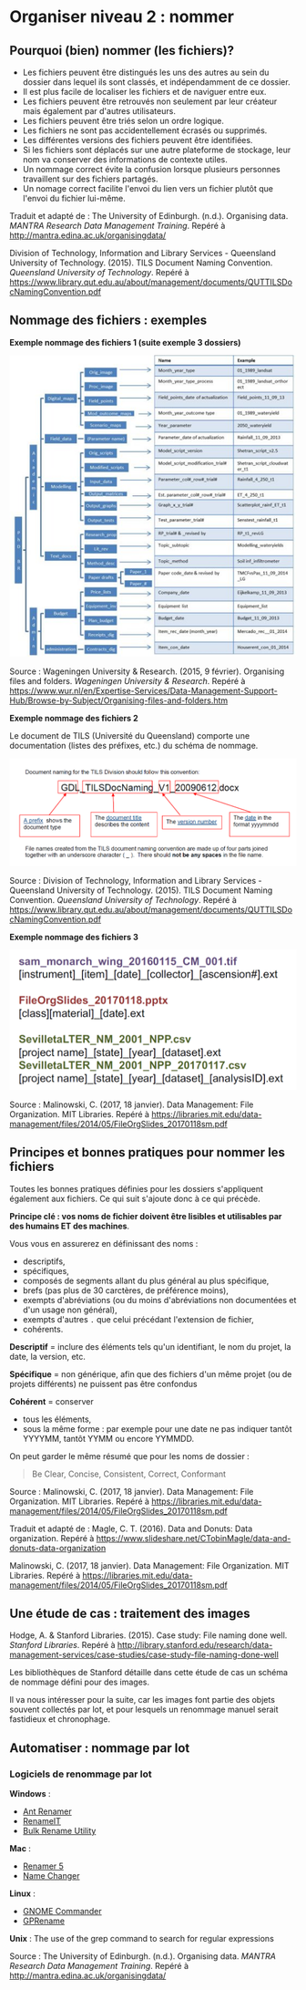 
# Organiser niveau 2 : nommer

## Pourquoi (bien) nommer (les fichiers)?
* Les fichiers peuvent être distingués les uns des autres au sein du dossier dans lequel ils sont classés, et indépendamment de ce dossier.
* Il est plus facile de localiser les fichiers et de naviguer entre eux.
* Les fichiers peuvent être retrouvés non seulement par leur créateur mais également par d'autres utilisateurs.
* Les fichiers peuvent être triés selon un ordre logique.
* Les fichiers ne sont pas accidentellement écrasés ou supprimés.
* Les différentes versions des fichiers peuvent être identifiées.
* Si les fichiers sont déplacés sur une autre plateforme de stockage, leur nom va conserver des informations de contexte utiles.
* Un nommage correct évite la confusion lorsque plusieurs personnes travaillent sur des fichiers partagés.
* Un nomage correct facilite l'envoi du lien vers un fichier plutôt que l'envoi du fichier lui-même.

Traduit et adapté de :
The University of Edinburgh. (n.d.). Organising data. _MANTRA Research Data Management Training_. Repéré à http://mantra.edina.ac.uk/organisingdata/

Division of Technology, Information and Library Services - Queensland University of Technology. (2015). TILS Document Naming Convention. _Queensland University of Technology_. Repéré à https://www.library.qut.edu.au/about/management/documents/QUTTILSDocNamingConvention.pdf


## Nommage des fichiers : exemples

**Exemple nommage des fichiers 1 (suite exemple 3 dossiers)**

![folders_files_Wageningen.jpg](img/file_naming_01.jpg)

Source : Wageningen University &amp; Research. (2015, 9 février). Organising files and folders. _Wageningen University &amp; Research_. Repéré à https://www.wur.nl/en/Expertise-Services/Data-Management-Support-Hub/Browse-by-Subject/Organising-files-and-folders.htm


**Exemple nommage des fichiers 2**

Le document de TILS (Université du Queensland) comporte une documentation (listes des préfixes, etc.) du schéma de nommage.

![naming_files_tils](img/file_naming_02.png)

Source : Division of Technology, Information and Library Services - Queensland University of Technology. (2015). TILS Document Naming Convention. _Queensland University of Technology_. Repéré à https://www.library.qut.edu.au/about/management/documents/QUTTILSDocNamingConvention.pdf


**Exemple nommage des fichiers 3**

![naming_files_malinowski](img/file_naming_03.png)

Source : Malinowski, C. (2017, 18 janvier). Data Management: File Organization. MIT Libraries. Repéré à https://libraries.mit.edu/data-management/files/2014/05/FileOrgSlides_20170118sm.pdf


## Principes et bonnes pratiques pour nommer les fichiers

Toutes les bonnes pratiques définies pour les dossiers s'appliquent également aux fichiers. Ce qui suit s'ajoute donc à ce qui précède.

**Principe clé : vos noms de fichier doivent être lisibles et utilisables par des humains ET des machines**.

Vous vous en assurerez en définissant des noms :
* descriptifs,
* spécifiques,
* composés de segments allant du plus général au plus spécifique,
* brefs (pas plus de 30 carctères, de préférence moins),
* exempts d'abréviations (ou du moins d'abréviations non documentées et d'un usage non général),
* exempts d'autres `.` que celui précédant l'extension de fichier,
* cohérents.


**Descriptif** = inclure des éléments tels qu'un identifiant, le nom du projet, la date, la version, etc.

**Spécifique** = non générique, afin que des fichiers d'un même projet (ou de projets différents) ne puissent pas être confondus

**Cohérent** = conserver
* tous les éléments,
* sous la même forme : par exemple pour une date ne pas indiquer tantôt YYYYMM, tantôt YYMM ou encore YYMMDD.

On peut garder le même résumé que pour les noms de dossier :
>Be Clear, Concise, Consistent, Correct, Conformant

Source : Malinowski, C. (2017, 18 janvier). Data Management: File Organization. MIT Libraries. Repéré à https://libraries.mit.edu/data-management/files/2014/05/FileOrgSlides_20170118sm.pdf

Traduit et adapté de :
Magle, C. T. (2016). Data and Donuts: Data organization. Repéré à https://www.slideshare.net/CTobinMagle/data-and-donuts-data-organization

Malinowski, C. (2017, 18 janvier). Data Management: File Organization. MIT Libraries. Repéré à https://libraries.mit.edu/data-management/files/2014/05/FileOrgSlides_20170118sm.pdf


## Une étude de cas : traitement des images


Hodge, A. & Stanford Libraries. (2015). Case study: File naming done well. _Stanford Libraries_. Repéré à http://library.stanford.edu/research/data-management-services/case-studies/case-study-file-naming-done-well

Les bibliothèques de Stanford détaille dans cette étude de cas un schéma de nommage défini pour des images.

Il va nous intéresser pour la suite, car les images font partie des objets souvent collectés par lot, et pour lesquels un renommage manuel serait fastidieux et chronophage.


## Automatiser : nommage par lot

###  Logiciels de renommage par lot
**Windows** :

* [Ant Renamer](www.antp.be/software/renamer)
* [RenameIT](sourceforge.net/prpjects/renameit)
* [Bulk Rename Utility](www.bulkrenameutility.co.uk/)

**Mac** :
* [Renamer 5](renamer.com/)
* [Name Changer](mrrsoftware.com/namechanger/)

**Linux** :
* [GNOME Commander](www.nongnu.org/gcmd/)
* [GPRename](http://gprename.sourceforge.net/)

**Unix** :
The use of the grep command to search for regular expressions

Source : The University of Edinburgh. (n.d.). Organising data. _MANTRA Research Data Management Training_. Repéré à http://mantra.edina.ac.uk/organisingdata/
